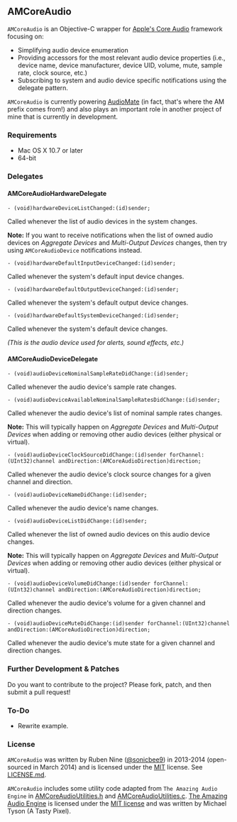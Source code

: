 ## AMCoreAudio

`AMCoreAudio` is an Objective-C wrapper for [Apple's Core Audio](https://developer.apple.com/library/mac/documentation/musicaudio/Conceptual/CoreAudioOverview/WhatisCoreAudio/WhatisCoreAudio.html) framework focusing on:

- Simplifying audio device enumeration
- Providing accessors for the most relevant audio device properties (i.e., device name, device manufacturer, device UID, volume, mute, sample rate, clock source, etc.)
- Subscribing to system and audio device specific notifications using the delegate pattern.

`AMCoreAudio` is currently powering [AudioMate](http://audiomateapp.com) (in fact, that's where the AM prefix comes from!) and also plays an important role in another project of mine that is currently in development.

### Requirements

* Mac OS X 10.7 or later
* 64-bit

### Delegates

#### AMCoreAudioHardwareDelegate

```obj-c
- (void)hardwareDeviceListChanged:(id)sender;
```
Called whenever the list of audio devices in the system changes.

**Note:** If you want to receive notifications when the list of owned audio devices on *Aggregate Devices* and *Multi-Output Devices* changes, then try using `AMCoreAudioDevice` notifications instead.

```obj-c
- (void)hardwareDefaultInputDeviceChanged:(id)sender;
```

Called whenever the system's default input device changes.

```obj-c
- (void)hardwareDefaultOutputDeviceChanged:(id)sender;
```
Called whenever the system's default output device changes.

```obj-c
- (void)hardwareDefaultSystemDeviceChanged:(id)sender;
```
Called whenever the system's default device changes.

*(This is the audio device used for alerts, sound effects, etc.)*

#### AMCoreAudioDeviceDelegate

```obj-c
- (void)audioDeviceNominalSampleRateDidChange:(id)sender;
```
Called whenever the audio device's sample rate changes.

```obj-c
- (void)audioDeviceAvailableNominalSampleRatesDidChange:(id)sender;
```
Called whenever the audio device's list of nominal sample rates changes.

**Note:** This will typically happen on *Aggregate Devices* and *Multi-Output Devices* when adding or removing other audio devices (either physical or virtual).

```obj-c
- (void)audioDeviceClockSourceDidChange:(id)sender forChannel:(UInt32)channel andDirection:(AMCoreAudioDirection)direction;
```
Called whenever the audio device's clock source changes for a given channel and direction.

```obj-c
- (void)audioDeviceNameDidChange:(id)sender;
```
Called whenever the audio device's name changes.

```obj-c
- (void)audioDeviceListDidChange:(id)sender;
```
Called whenever the list of owned audio devices on this audio device changes.

**Note:** This will typically happen on *Aggregate Devices* and *Multi-Output Devices* when adding or removing other audio devices (either physical or virtual).

```obj-c
- (void)audioDeviceVolumeDidChange:(id)sender forChannel:(UInt32)channel andDirection:(AMCoreAudioDirection)direction;
```
Called whenever the audio device's volume for a given channel and direction changes.

```obj-c
- (void)audioDeviceMuteDidChange:(id)sender forChannel:(UInt32)channel andDirection:(AMCoreAudioDirection)direction;
```
Called whenever the audio device's mute state for a given channel and direction changes.

### Further Development & Patches

Do you want to contribute to the project? Please fork, patch, and then submit a pull request!

### To-Do

* Rewrite example.

### License

`AMCoreAudio` was written by Ruben Nine ([@sonicbee9](https://twitter.com/sonicbee9)) in 2013-2014 (open-sourced in March 2014) and is licensed under the [MIT](http://opensource.org/licenses/MIT) license. See [LICENSE.md](LICENSE.md).

`AMCoreAudio` includes some utility code adapted from `The Amazing Audio Engine` in [AMCoreAudioUtilities.h](AMCoreAudio/AMCoreAudioUtilities.h) and [AMCoreAudioUtilities.c](AMCoreAudio/AMCoreAudioUtilities.c). [The Amazing Audio Engine](https://github.com/TheAmazingAudioEngine/TheAmazingAudioEngine) is licensed under the [MIT license](https://github.com/TheAmazingAudioEngine/TheAmazingAudioEngine/blob/master/License.txt) and was written by Michael Tyson (A Tasty Pixel).
